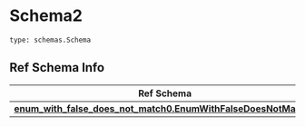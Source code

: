 # Schema2
```
type: schemas.Schema
```

## Ref Schema Info
Ref Schema | Input Type | Output Type
---------- | ---------- | -----------
[**enum_with_false_does_not_match0.EnumWithFalseDoesNotMatch0**](../../../../../../components/schema/enum_with_false_does_not_match0.md) | typing.Literal[False] | typing.Literal[False]
